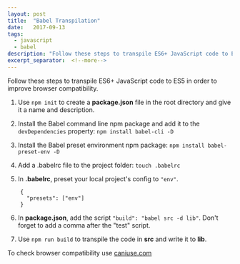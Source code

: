 ```yaml
---
layout: post
title:  "Babel Transpilation"
date:   2017-09-13
tags:
  - javascript
  - babel
description: "Follow these steps to transpile ES6+ JavaScript code to ES5 in order to improve browser compatibility."
excerpt_separator:  <!--more-->
---
```

Follow these steps to transpile ES6+ JavaScript code to ES5 in order to improve browser compatibility.


1. Use `npm init` to create a **package.json** file in the root directory and give it a name and description.

2. Install the Babel command line npm package and add it to the `devDependencies` property:
  `npm install babel-cli -D`

3. Install the Babel preset environment npm package:
  `npm install babel-preset-env -D`

4. Add a .babelrc file to the project folder:
  `touch .babelrc`

5. In **.babelrc**, preset your local project's config to `"env"`.
```
    {
      "presets": ["env"]
    }
```
6. In **package.json**, add the script `"build": "babel src -d lib"`.
  Don't forget to add a comma after the "test" script.

7. Use `npm run build` to transpile the code in **src** and write it to **lib**.

To check browser compatibility use [caniuse.com](http://caniuse.com/)